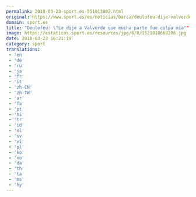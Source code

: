 ```yaml
---
permalink: 2018-03-23-sport.es-551013802.html
original: https://www.sport.es/es/noticias/barca/deulofeu-dije-valverde-que-mucha-parte-fue-culpa-mia-6711753?utm_source=rss-noticias&utm_medium=feed&utm_campaign=barca
domain: sport.es
title: "Deulofeu: \"Le dije a Valverde que mucha parte fue culpa mía""
image: https://estaticos.sport.es/resources/jpg/6/8/1521818668286.jpg
date: 2018-03-23 16:21:19
category: sport
translations: 
 - 'en'
 - 'de'
 - 'ru'
 - 'ja'
 - 'fr'
 - 'it'
 - 'zh-CN'
 - 'zh-TW'
 - 'ar'
 - 'fa'
 - 'pt'
 - 'hi'
 - 'tr'
 - 'id'
 - 'nl'
 - 'sv'
 - 'vi'
 - 'pl'
 - 'ko'
 - 'no'
 - 'da'
 - 'th'
 - 'ta'
 - 'ms'
 - 'hy'
---
```


